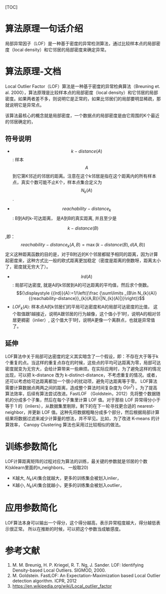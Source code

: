 [TOC]


# 算法原理一句话介绍


局部异常因子（LOF）是一种基于密度的异常检测算法，通过比较样本点的局部密度（local density）和它邻居的局部密度来确定异常。


# 算法原理-文档

Local Outlier Factor（LOF）算法是一种基于密度的异常检典算法（Breuning et. al. 2000），算法原理是比较样本点的局部密度（local density）和它邻居的局部密度。如果两者差不多，则说明它是正常的，如果比邻居们的局部要明显稀疏，那就说明它是异常点。

该算法最核心的概念就是局部密度，一个数据点的局部密度是由它周围的K个最近的邻居确定的，

##  符号说明
- $$ k-distance(A)$$: 样本$$ {\displaystyle A}$$到它第K邻近的邻居的距离。注意在这个k邻居是指在这个距离内的所有样本点，真实个数可能不止K个，样本点集合定义为$$ {\displaystyle N_{k}(A)}$$.

- $$ reachability-distance_{k}$$: B到A的k-可达距离， 是A到B的真实距离, 并且至少是

$$ 
{\displaystyle {k-distance}(B)} 
$$,即：
$${\displaystyle {{reachability-distance}}_{k}(A,B)=\max({{k-distance}}(B),d(A,B))}$$
定义这种距离函数的目的是，对于B附近的K个邻居都赋予相同的距离，因为计算起密度来，这种方式比一般的欧式距离更加稳定（密度是距离的倒数呀，距离太小了，密度就无穷大了）。
- $$\displaystyle {{lrd}}(A)$$:  局部可达密度, 就是A的k邻居到A的可达距离的平均值，然后求个倒数。
$${\displaystyle {{lrd}}(A):=1/\left({\frac {\sum\limits _{B\in N_{k}(A)}{{reachability-distance}}_{k}(A,B)}{|N_{k}(A)|}}\right)}$$
- ${\displaystyle {{LOF}}_{k}(A)}$: 样本点A的k邻居们的平局可达密度和A的局部可达密度的比值，
这个取值跟1越接近，说明A跟邻居的行为越像，这个值小于1时，说明A的相对邻居更稠密（inlier）, 这个值大于1时，说明A更像一个离群点，也就是异常值了。

## 延伸
LOF算法中关于局部可达密度的定义其实暗含了一个假设，即：不存在大于等于k个重复的点。当这样的重复点存在的时候，这些点的平均可达距离为零，局部可达密度就变为无穷大，会给计算带来一些麻烦。在实际应用时，为了避免这样的情况出现，可以把 k-distance 改为 k-distinct-distance，不考虑重复的情况。或者，还可以考虑给可达距离都加一个很小的扰动项，避免可达距离等于零。
LOF算法需要计算数据点两两之间的距离，造成整个算法时间复杂度为 $O(n^2)$ 。为了提高算法效率，后续有算法尝试改进。FastLOF （Goldstein，2012）先将整个数据随机的分成多个子集，然后在每个子集里计算 LOF 值。对于那些 LOF 异常得分小于等于 1 的（inliers），从数据集里剔除，剩下的在下一轮寻找更合适的 nearest-neighbor，并更新 LOF 值。这种先将数据粗略分成多个部分，然后根据局部计算结果将数据过滤来减少计算量的想法，并不罕见。比如，为了改进 K-means 的计算效率， Canopy Clustering 算法也采用过比较相似的做法。


# 训练参数简化
LOF计算距离矩阵的过程对应为算法的训练，最关键的参数就是邻居的个数K(sklearn里面的n_neighbors， 一般取20) 
- K越大, $N_{k}(A)$集合就越大，更多的训练集会被划入inlier，
- K越小, $N_{k}(A)$集合就越小，更多的训练集会被划入outlier，

# 应用参数简化
LOF算法本身可以输出一个得分，这个得分越高，表示异常程度越大，得分越低表示很正常。
所以在推断的时候，可以把这个参数当成敏感度。

# 参考文献

1. M. M. Breunig, H. P. Kriegel, R. T. Ng, J. Sander. LOF: Identifying Density-based Local Outliers. SIGMOD, 2000.
2. M. Goldstein. FastLOF: An Expectation-Maximization based Local Outlier detection algorithm. ICPR, 2012
3. https://en.wikipedia.org/wiki/Local_outlier_factor
